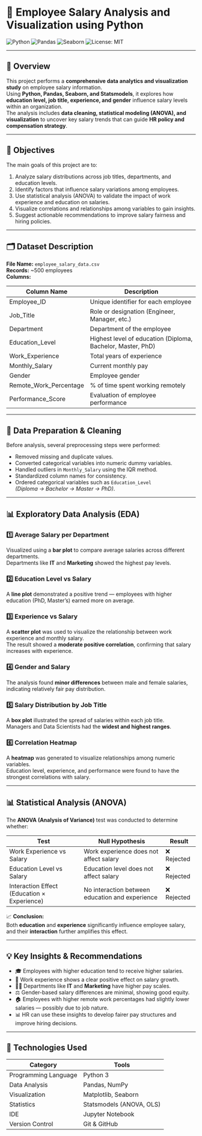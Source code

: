 # 🧮 Employee Salary Analysis and Visualization using Python

![Python](https://img.shields.io/badge/Python-3.10-blue)
![Pandas](https://img.shields.io/badge/Library-Pandas-green)
![Seaborn](https://img.shields.io/badge/Visualization-Seaborn-orange)
![License: MIT](https://img.shields.io/badge/License-MIT-yellow.svg)

---

## 📘 Overview
This project performs a **comprehensive data analytics and visualization study** on employee salary information.  
Using **Python, Pandas, Seaborn, and Statsmodels**, it explores how **education level, job title, experience, and gender** influence salary levels within an organization.  
The analysis includes **data cleaning, statistical modeling (ANOVA), and visualization** to uncover key salary trends that can guide **HR policy and compensation strategy**.

---

## 🎯 Objectives
The main goals of this project are to:

1. Analyze salary distributions across job titles, departments, and education levels.  
2. Identify factors that influence salary variations among employees.  
3. Use statistical analysis (ANOVA) to validate the impact of work experience and education on salaries.  
4. Visualize correlations and relationships among variables to gain insights.  
5. Suggest actionable recommendations to improve salary fairness and hiring policies.

---

## 🗂️ Dataset Description

**File Name:** `employee_salary_data.csv`  
**Records:** ~500 employees  
**Columns:**  

| Column Name | Description |
|--------------|-------------|
| Employee_ID | Unique identifier for each employee |
| Job_Title | Role or designation (Engineer, Manager, etc.) |
| Department | Department of the employee |
| Education_Level | Highest level of education (Diploma, Bachelor, Master, PhD) |
| Work_Experience | Total years of experience |
| Monthly_Salary | Current monthly pay |
| Gender | Employee gender |
| Remote_Work_Percentage | % of time spent working remotely |
| Performance_Score | Evaluation of employee performance |

---

## 🧠 Data Preparation & Cleaning
Before analysis, several preprocessing steps were performed:

- Removed missing and duplicate values.  
- Converted categorical variables into numeric dummy variables.  
- Handled outliers in `Monthly_Salary` using the IQR method.  
- Standardized column names for consistency.  
- Ordered categorical variables such as `Education_Level`  
  *(Diploma → Bachelor → Master → PhD)*.

---

## 📊 Exploratory Data Analysis (EDA)
### 1️⃣ Average Salary per Department
Visualized using a **bar plot** to compare average salaries across different departments.  
Departments like **IT** and **Marketing** showed the highest pay levels.

### 2️⃣ Education Level vs Salary
A **line plot** demonstrated a positive trend — employees with higher education (PhD, Master’s) earned more on average.

### 3️⃣ Experience vs Salary
A **scatter plot** was used to visualize the relationship between work experience and monthly salary.  
The result showed a **moderate positive correlation**, confirming that salary increases with experience.

### 4️⃣ Gender and Salary
The analysis found **minor differences** between male and female salaries, indicating relatively fair pay distribution.

### 5️⃣ Salary Distribution by Job Title
A **box plot** illustrated the spread of salaries within each job title.  
Managers and Data Scientists had the **widest and highest ranges**.

### 6️⃣ Correlation Heatmap
A **heatmap** was generated to visualize relationships among numeric variables.  
Education level, experience, and performance were found to have the strongest correlations with salary.

---

## 📊 Statistical Analysis (ANOVA)
The **ANOVA (Analysis of Variance)** test was conducted to determine whether:

| Test | Null Hypothesis | Result |
|------|----------------|--------|
| Work Experience vs Salary | Work experience does not affect salary | ❌ Rejected |
| Education Level vs Salary | Education level does not affect salary | ❌ Rejected |
| Interaction Effect (Education × Experience) | No interaction between education and experience | ❌ Rejected |

📈 **Conclusion:**  
Both **education** and **experience** significantly influence employee salary, and their **interaction** further amplifies this effect.

---

## 💡 Key Insights & Recommendations
- 🎓 Employees with higher education tend to receive higher salaries.  
- 💼 Work experience shows a clear positive effect on salary growth.  
- 🧑‍💻 Departments like **IT** and **Marketing** have higher pay scales.  
- ⚖️ Gender-based salary differences are minimal, showing good equity.  
- 🏠 Employees with higher remote work percentages had slightly lower salaries — possibly due to job nature.  
- 📊 HR can use these insights to develop fairer pay structures and improve hiring decisions.

---

## 🧩 Technologies Used
| Category | Tools |
|-----------|-------|
| Programming Language | Python 3 |
| Data Analysis | Pandas, NumPy |
| Visualization | Matplotlib, Seaborn |
| Statistics | Statsmodels (ANOVA, OLS) |
| IDE | Jupyter Notebook |
| Version Control | Git & GitHub |
